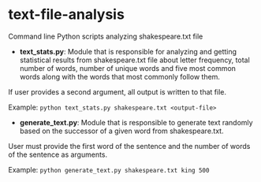 # text-file-analysis
Command line Python scripts analyzing shakespeare.txt file

- **text_stats.py**: Module that is responsible for analyzing and getting statistical results from shakespeare.txt file about letter frequency, total number of words, number of unique words and five most common words along with the words that most commonly follow them. 

If user provides a second argument, all output is written to that file.

Example: `python text_stats.py shakespeare.txt <output-file>`


- **generate_text.py**:  Module that is responsible to generate text randomly based on the successor of a given word from shakespeare.txt. 

User must provide the first word of the sentence and the number of words of the sentence as arguments.

Example: `python generate_text.py shakespeare.txt king 500`
